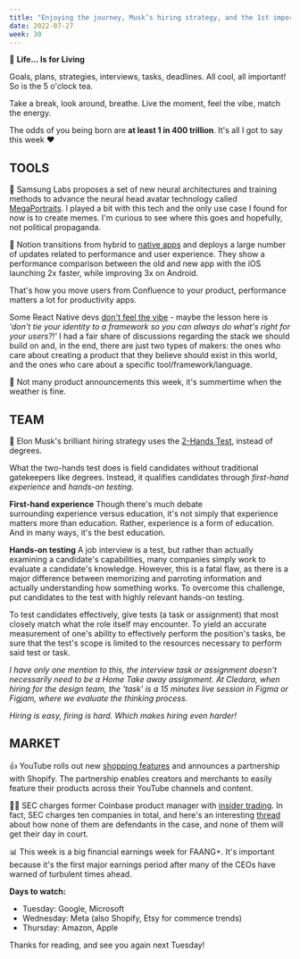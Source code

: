 ```yaml
---
title: "Enjoying the journey, Musk‘s hiring strategy, and the 1st important earnings period"
date: 2022-07-27
week: 30
---
```


💬 **Life... Is for Living**

Goals, plans, strategies, interviews, tasks, deadlines. All cool, all important! So is the 5 o'clock tea. 

Take a break, look around, breathe. Live the moment, feel the vibe, match the energy. 

The odds of you being born are **at least 1 in 400 trillion**. It's all I got to say this week ❤️

## TOOLS

🤔 Samsung Labs proposes a set of new neural architectures and training methods to advance the neural head avatar technology called [MegaPortraits](https://samsunglabs.github.io/MegaPortraits/). I played a bit with this tech and the only use case I found for now is to create memes. I'm curious to see where this goes and hopefully, not political propaganda.

📱 Notion transitions from hybrid to [native apps](https://www.notion.so/releases/2022-07-20) and deploys a large number of updates related to performance and user experience. They show a performance comparison between the old and new app with the iOS launching 2x faster, while improving 3x on Android. 

That's how you move users from Confluence to your product, performance matters a lot for productivity apps. 

Some React Native devs [don't feel the vibe](https://twitter.com/ashfurrow/status/1551607951428820993) - maybe the lesson here is *'don't tie your identity to a framework so you can always do what's right for your users?!'* I had a fair share of discussions regarding the stack we should build on and, in the end, there are just two types of makers: the ones who care about creating a product that they believe should exist in this world, and the ones who care about a specific tool/framework/language.

🍹 Not many product announcements this week, it's summertime when the weather is fine.

## TEAM

🤲 Elon Musk's brilliant hiring strategy uses the [2-Hands Test](https://www.inc.com/kelly-main/elon-musks-brilliant-hiring-strategy-uses-2-hands-test-instead-of-degrees.html), instead of degrees.

What the two-hands test does is field candidates without traditional gatekeepers like degrees. Instead, it qualifies candidates through *first-hand experience* and *hands-on testing*. 

**First-hand experience**
Though there's much debate surrounding experience versus education, it's not simply that experience matters more than education. Rather, experience is a form of education. And in many ways, it's the best education.

**Hands-on testing**
A job interview is a test, but rather than actually examining a candidate's capabilities, many companies simply work to evaluate a candidate's knowledge. However, this is a fatal flaw, as there is a major difference between memorizing and parroting information and actually understanding how something works. To overcome this challenge, put candidates to the test with highly relevant hands-on testing.

To test candidates effectively, give tests (a task or assignment) that most closely match what the role itself may encounter. To yield an accurate measurement of one's ability to effectively perform the position's tasks, be sure that the test's scope is limited to the resources necessary to perform said test or task.

*I have only one mention to this, the interview task or assignment doesn't necessarily need to be a Home Take away assignment. At Cledara, when hiring for the design team, the 'task' is a 15 minutes live session in Figma or Figjam, where we evaluate the thinking process.*

*Hiring is easy, firing is hard. Which makes hiring even harder!*

## MARKET

👍 YouTube rolls out new [shopping features](https://techcrunch.com/2022/07/19/youtube-new-shopping-features-partnership-shopify/) and announces a partnership with Shopify. The partnership enables creators and merchants to easily feature their products across their YouTube channels and content.

👮‍♀️ SEC charges former Coinbase product manager with [insider trading](https://blockworks.co/sec-charges-former-coinbase-product-manager-with-insider-trading/). In fact, SEC charges ten companies in total, and here's an interesting [thread](https://twitter.com/jchervinsky/status/1550515627961589762) about how none of them are defendants in the case, and none of them will get their day in court.

📊 This week is a big financial earnings week for FAANG+. It's important because it's the first major earnings period after many of the CEOs have warned of turbulent times ahead. 
  
**Days to watch:**  
  
- Tuesday: Google, Microsoft  
- Wednesday: Meta (also Shopify, Etsy for commerce trends)  
- Thursday: Amazon, Apple

Thanks for reading, and see you again next Tuesday!


